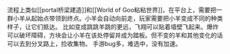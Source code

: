 流程上类似[[portal桥梁建造]]和[[World of Goo粘粘世界]]，在平台上，需要把一群小羊从起始点带领到终点。小羊会自动向前走，玩家需要把小羊变成不同的种类样子，让它们抵达。
比如变成跳跳羊跳的更远，飞翔可以贴着墙壁飞起来。爆炸可以破坏障碍，方块会让小羊在该处停留并成为踏板。但不变的羊和其他变化的话可以去到分叉路上，捡收集物。
手游bug多，难选中，没有加速。